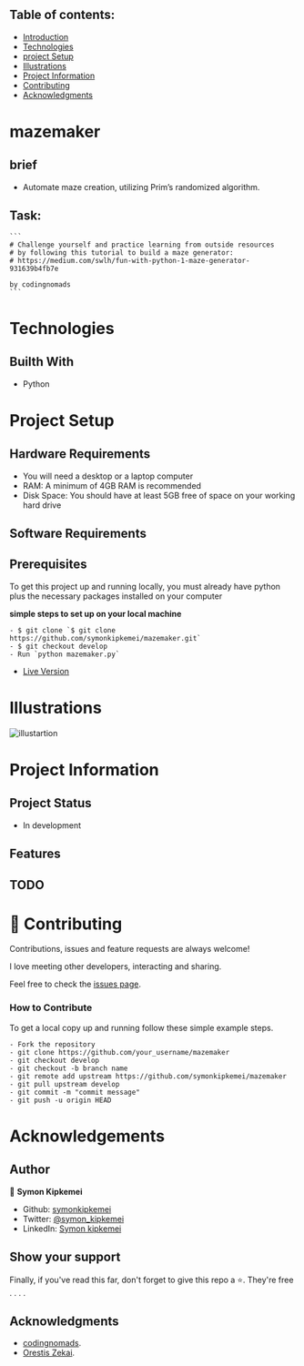 
## Table of contents:
- [Introduction](#intro)
- [Technologies](#tech)
- [project Setup](#projo)
- [Illustrations](#illus)
- [Project Information](#info)
- [Contributing](#contri)
- [Acknowledgments](#know)

<INTRODUCTION>

<h1 id="intro">mazemaker </h1>

## brief
- Automate maze creation, utilizing Prim’s randomized algorithm.


## Task:
    ```
    # Challenge yourself and practice learning from outside resources
    # by following this tutorial to build a maze generator:
    # https://medium.com/swlh/fun-with-python-1-maze-generator-931639b4fb7e

    by codingnomads
    ```

<TECHNOLOGIES>

<h1 id="tech">Technologies</h1>

## Builth With
- Python


<PROJECT-SETUP>

<h1 id="projo">Project Setup</h1>


## Hardware Requirements
- You will need a desktop or a laptop computer
- RAM: A minimum of 4GB RAM is recommended
- Disk Space: You should have at least 5GB free of space on your working hard drive

## Software Requirements

## Prerequisites

To get this project up and running locally, you must already have python plus the necessary packages installed on your computer

**simple steps to set up on your local machine**

```
- $ git clone `$ git clone https://github.com/symonkipkemei/mazemaker.git`
- $ git checkout develop
- Run `python mazemaker.py`
```

- [Live Version](https://replit.com/@symonkipkemei/mazemaker#mazemaker.py)


<ILLUSTRATIONS>

<h1 id="illus">Illustrations</h1>

![illustartion](https://github.com/symonkipkemei/mazemaker/blob/main/illu-min.jpg)


<PROJECT-INFORMATION>

<h1 id="info">Project Information</h1>

## Project Status
- In development

## Features


## TODO



<CONTRIBUTING>

<h1 id="contri">🤝 Contributing</h1>

Contributions, issues and feature requests are always welcome!

I love meeting other developers, interacting and sharing.

Feel free to check the [issues page](https://github.com/symonkipkemei/mazemaker/issues).

### How to Contribute

To get a local copy up and running follow these simple example steps.

```
- Fork the repository
- git clone https://github.com/your_username/mazemaker
- git checkout develop
- git checkout -b branch name
- git remote add upstream https://github.com/symonkipkemei/mazemaker
- git pull upstream develop
- git commit -m "commit message"
- git push -u origin HEAD
```


<ACKNOWLEDGMENTS>

<h1 id="know">Acknowledgements</h1>

## Author

👤 **Symon Kipkemei**

- Github: [symonkipkemei](https://github.com/symonkipkemei)
- Twitter: [@symon_kipkemei](https://twitter.com/symon_kipkemei)
- LinkedIn: [Symon kipkemei](https://www.linkedin.com/in/symon-kipkemei/)


## Show your support

Finally, if you've read this far, don't forget to give this repo a ⭐️. They're free . . . .

## Acknowledgments

- [codingnomads](https://codingnomads.co/).
- [Orestis Zekai](https://medium.com/swlh/fun-with-python-1-maze-generator-931639b4fb7e).








